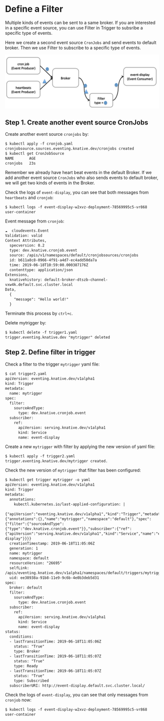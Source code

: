 # Define a Filter

Multiple kinds of events can be sent to a same broker. If you are interested in a specific event source, you can use Filter in Trigger to subsribe a specific type of events.

Here we create a second event source `CronJobs` and send events to default broker. Then we use Filter to subscribe to a specific type of events.

![](../images/knative-filtermode.png)

## Step 1. Create another event source CronJobs

Create another event source `cronjobs` by:

```text
$ kubectl apply -f cronjob.yaml
cronjobsource.sources.eventing.knative.dev/cronjobs created
$ kubectl get CronJobSource
NAME       AGE
cronjobs   23s
```

Remember we already have heart beat events in the default Broker. If we add another event source `CronJobs` who also sends events to default broker, we will get two kinds of events in the Broker. 

Check the logs of `event-display`, you can see that both messages from `heartbeats` and `cronjob`:

```text
$ kubectl logs -f event-display-w2xvz-deployment-78569995c5-vr868 user-container
```

Event message from `cronjob`:

```text
☁️  cloudevents.Event
Validation: valid
Context Attributes,
  specversion: 0.2
  type: dev.knative.cronjob.event
  source: /apis/v1/namespaces/default/cronjobsources/cronjobs
  id: b611a8c8-0966-4f91-a4d7-ec4add50da7a
  time: 2019-06-18T10:59:00.000387176Z
  contenttype: application/json
Extensions,
  knativehistory: default-broker-dtszb-channel-vxw4k.default.svc.cluster.local
Data,
  {
    "message": "Hello world!"
  }
```

Terminate this process by `ctrl+c`.

Delete mytrigger by:

```text
$ kubectl delete -f trigger1.yaml
trigger.eventing.knative.dev "mytrigger" deleted
```

## Step 2. Define filter in trigger

Check a filter to the trigger `mytrigger` yaml file:

```text
$ cat trigger2.yaml
apiVersion: eventing.knative.dev/v1alpha1
kind: Trigger
metadata:
  name: mytrigger
spec:
  filter:
    sourceAndType:
      type: dev.knative.cronjob.event
  subscriber:
    ref:
      apiVersion: serving.knative.dev/v1alpha1
      kind: Service
      name: event-display
```

Create a new `mytrigger` with filter by applying the new version of yaml file:

```text
$ kubectl apply -f trigger2.yaml
trigger.eventing.knative.dev/mytrigger created.
```

Check the new version of `mytrigger` that filter has been configured:

```text
$ kubectl get trigger mytrigger -o yaml
apiVersion: eventing.knative.dev/v1alpha1
kind: Trigger
metadata:
  annotations:
    kubectl.kubernetes.io/last-applied-configuration: |
      {"apiVersion":"eventing.knative.dev/v1alpha1","kind":"Trigger","metadata":{"annotations":{},"name":"mytrigger","namespace":"default"},"spec":{"filter":{"sourceAndType":{"type":"dev.knative.cronjob.event"}},"subscriber":{"ref":{"apiVersion":"serving.knative.dev/v1alpha1","kind":"Service","name":"event-display"}}}}
  creationTimestamp: 2019-06-18T11:05:06Z
  generation: 1
  name: mytrigger
  namespace: default
  resourceVersion: "26695"
  selfLink: /apis/eventing.knative.dev/v1alpha1/namespaces/default/triggers/mytrigger
  uid: ee38938a-91b8-11e9-9c6b-4e0b3deb5d31
spec:
  broker: default
  filter:
    sourceAndType:
      type: dev.knative.cronjob.event
  subscriber:
    ref:
      apiVersion: serving.knative.dev/v1alpha1
      kind: Service
      name: event-display
status:
  conditions:
  - lastTransitionTime: 2019-06-18T11:05:06Z
    status: "True"
    type: Broker
  - lastTransitionTime: 2019-06-18T11:05:07Z
    status: "True"
    type: Ready
  - lastTransitionTime: 2019-06-18T11:05:07Z
    status: "True"
    type: Subscribed
  subscriberURI: http://event-display.default.svc.cluster.local/
```

Check the logs of `event-display`, you can see that only messages from `cronjob` now:

```text
$ kubectl logs -f event-display-w2xvz-deployment-78569995c5-vr868 user-container
```

